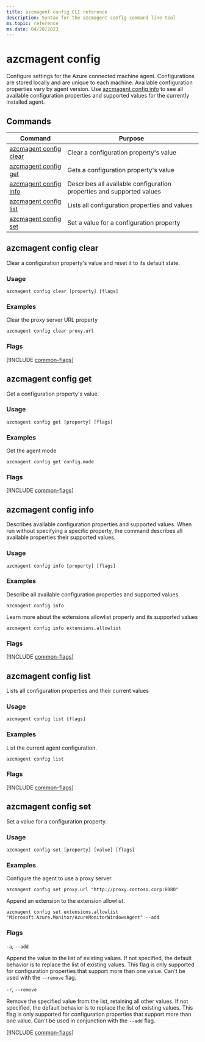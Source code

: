 ```yaml
---
title: azcmagent config CLI reference
description: Syntax for the azcmagent config command line tool
ms.topic: reference
ms.date: 04/20/2023
---
```


# azcmagent config

Configure settings for the Azure connected machine agent. Configurations are stored locally and are unique to each machine. Available configuration properties vary by agent version. Use [azcmagent config info](#azcmagent-config-info) to see all available configuration properties and supported values for the currently installed agent.

## Commands

| Command | Purpose |
| ------- | ------- |
| [azcmagent config clear](#azcmagent-config-clear) | Clear a configuration property's value |
| [azcmagent config get](#azcmagent-config-get) | Gets a configuration property's value |
| [azcmagent config info](#azcmagent-config-info) | Describes all available configuration properties and supported values |
| [azcmagent config list](#azcmagent-config-list) | Lists all configuration properties and values |
| [azcmagent config set](#azcmagent-config-set) | Set a value for a configuration property |

## azcmagent config clear

Clear a configuration property's value and reset it to its default state.

### Usage

```
azcmagent config clear [property] [flags]
```

### Examples

Clear the proxy server URL property

```
azcmagent config clear proxy.url
```

### Flags

[!INCLUDE [common-flags](includes/azcmagent-common-flags.md)]

## azcmagent config get

Get a configuration property's value.

### Usage

```
azcmagent config get [property] [flags]
```

### Examples

Get the agent mode

```
azcmagent config get config.mode
```

### Flags

[!INCLUDE [common-flags](includes/azcmagent-common-flags.md)]

## azcmagent config info

Describes available configuration properties and supported values. When run without specifying a specific property, the command describes all available properties their supported values.

### Usage

```
azcmagent config info [property] [flags]
```

### Examples

Describe all available configuration properties and supported values

```
azcmagent config info
```

Learn more about the extensions allowlist property and its supported values

```
azcmagent config info extensions.allowlist
```

### Flags

[!INCLUDE [common-flags](includes/azcmagent-common-flags.md)]

## azcmagent config list

Lists all configuration properties and their current values

### Usage

```
azcmagent config list [flags]
```

### Examples

List the current agent configuration.

```
azcmagent config list
```

### Flags

[!INCLUDE [common-flags](includes/azcmagent-common-flags.md)]

## azcmagent config set

Set a value for a configuration property.

### Usage

```
azcmagent config set [property] [value] [flags]
```

### Examples

Configure the agent to use a proxy server

```
azcmagent config set proxy.url "http://proxy.contoso.corp:8080"
```

Append an extension to the extension allowlist.

```
azcmagent config set extensions.allowlist "Microsoft.Azure.Monitor/AzureMonitorWindowsAgent" --add
```

### Flags

`-a`, `--add`

Append the value to the list of existing values. If not specified, the default behavior is to replace the list of existing values. This flag is only supported for configuration properties that support more than one value. Can't be used with the `--remove` flag.

`-r`, `--remove`

Remove the specified value from the list, retaining all other values. If not specified, the default behavior is to replace the list of existing values. This flag is only supported for configuration properties that support more than one value. Can't be used in conjunction with the `--add` flag.

[!INCLUDE [common-flags](includes/azcmagent-common-flags.md)]
